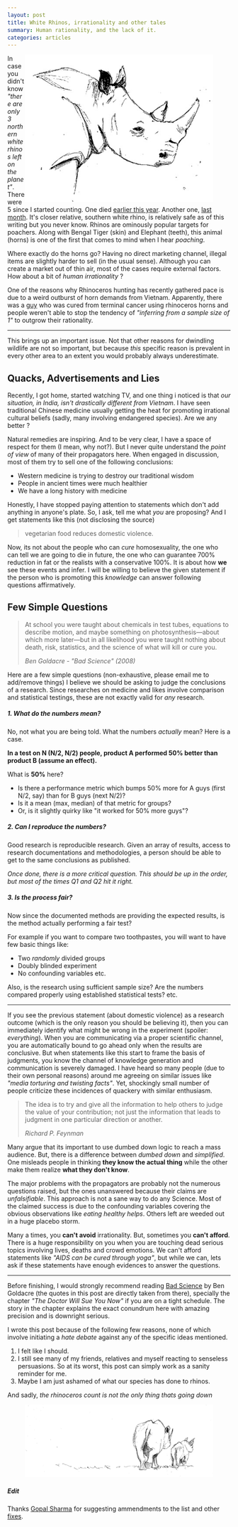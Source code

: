 ```yaml
---
layout: post
title: White Rhinos, irrationality and other tales
summary: Human rationality, and the lack of it.
categories: articles
---
```


<figure>
<img src="/images/posts/rhino/head.jpg" style="float:right">
</figure>

<span class="dropcap">I</span>n case you didn't know *"there are only 3 northern
white rhinos left on the planet"*. There were 5 since I started counting. One
died
[earlier this year](http://edition.cnn.com/2015/07/29/world/northern-rhino-dies/).
Another one,
[last month](http://www.wired.com/2015/11/death-endangered-rhino-leaves-three-world/).
It's closer relative, southern white rhino, is relatively safe as of this
writing but you never know. Rhinos are ominously popular targets for poachers.
Along with Bengal Tiger (skin) and Elephant (teeth), this animal (horns) is one
of the first that comes to mind when I hear *poaching*.

Where exactly do the horns go? Having no direct marketing channel, illegal items
are slightly harder to sell (in the usual sense). Although you can create a
market out of thin air, most of the cases require external factors. How about a
bit of *human irrationality* ?

One of the reasons why Rhinoceros hunting has recently gathered pace is due to a
weird outburst of horn demands from Vietnam. Apparently, there was a
[guy](http://qz.com/82302/theres-a-country-that-will-pay-300000-per-rhino-horn-to-cure-cancer-and-hangovers-and-its-wiping-out-rhinos/)
who was cured from terminal cancer using rhinoceros horns and people weren't
able to stop the tendency of *"inferring from a sample size of 1"* to outgrow
their rationality.

---

This brings up an important issue. Not that other reasons for dwindling wildlife
are not so important, but because *this* specific reason is prevalent in every
other area to an extent you would probably always underestimate.

## Quacks, Advertisements and Lies

Recently, I got home, started watching TV, and one thing i noticed is that *our
situation, in India, isn't drastically different from Vietnam*. I have seen
traditional Chinese medicine usually getting the heat for promoting irrational
cultural beliefs (sadly, many involving endangered species). Are we any better ?

Natural remedies are inspiring. And to be very clear, I have a space of respect
for them (I mean, why not?). But I never quite understand the *point of view* of
many of their propagators here. When engaged in discussion, most of them try to
sell one of the following conclusions:

- Western medicine is trying to destroy our traditional wisdom
- People in ancient times were much healthier
- We have a long history with medicine

Honestly, I have stopped paying attention to statements which don't add anything
in anyone's plate. So, I ask, tell me what *you* are proposing? And I get
statements like this (not disclosing the source)

> vegetarian food reduces domestic violence.

Now, its not about the people who can *cure* homosexuality, the one who can tell
we are going to die in future, the one who can guarantee 700% reduction in fat
or the realists with a conservative 100%. It is about how **we** see these
events and infer. I will be willing to believe the given statement if the person
who is promoting this *knowledge* can answer following questions affirmatively.

## Few Simple Questions

<blockquote>
<p>
At school you were taught about chemicals in test tubes, equations to describe
motion, and maybe something on photosynthesis—about which more later—but in all
likelihood you were taught nothing about death, risk, statistics, and the
science of what will kill or cure you.
</p>
<footer>
<cite title="Bad Science">Ben Goldacre - "Bad Science" (2008)</cite>
</footer>
</blockquote>

Here are a few simple questions (non-exhaustive, please email me to add/remove
things) I believe we should be asking to judge the conclusions of a research.
Since researches on medicine and likes involve comparison and statistical
testings, these are not exactly valid for *any* research.

##### 1. What do the numbers mean?

No, not what you are being told. What the numbers *actually* mean? Here is a
case.

**In a test on N (N/2, N/2) people, product A performed 50% better than product
B (assume an effect).**

What is **50%** here?

- Is there a performance metric which bumps 50% more for A guys (first N/2, say)
  than for B guys (next N/2)?
- Is it a mean (max, median) of that metric for groups?
- Or, is it slightly quirky like "it worked for 50% more guys"?

##### 2. Can I reproduce the numbers?

Good research is reproducible research. Given an array of results, access to
research documentations and methodologies, a person should be able to get to the
same conclusions as published.

*Once done, there is a more critical question. This should be up in the order,
but most of the times Q1 and Q2 hit it right.*

##### 3. Is the process fair?

Now since the documented methods are providing the expected results, is the
method actually performing a fair test?

For example if you want to compare two toothpastes, you will want to have few
basic things like:

- Two *randomly* divided groups
- Doubly blinded experiment
- No confounding variables etc.

Also, is the research using sufficient sample size? Are the numbers compared
properly using established statistical tests? etc.

---

If you see the previous statement (about domestic violence) as a research
outcome (which is the only reason you should be believing it), then you can
immediately identify what might be wrong in the experiment (spoiler:
*everything*). When you are communicating via a proper scientific channel, you
are automatically bound to go ahead only when the results are conclusive. But
when statements like this start to frame the basis of judgments, you know the
channel of knowledge generation and communication is severely damaged. I have
heard so many people (due to their own personal reasons) around me agreeing on
similar issues like *"media torturing and twisting facts"*. Yet, shockingly
small number of people criticize these incidences of quackery with similar
enthusiasm.

<blockquote>
<p>
The idea is to try and give all the information to help others to judge the
value of your contribution; not just the information that leads to judgment in
one particular direction or another.
</p>
<footer>
<cite title="Richard P. Feynman">Richard P. Feynman</cite>
</footer>
</blockquote>

Many argue that its important to use dumbed down logic to reach a mass audience.
But, there is a difference between *dumbed down* and *simplified*. One misleads
people in thinking **they know the actual thing** while the other make them
realize **what they don't know**.

The major problems with the propagators are probably not the numerous questions
raised, but the ones unanswered because their claims are *unfalsifiable*. This
approach is not a sane way to do any Science. Most of the claimed success is due
to the confounding variables covering the obvious observations like *eating
healthy helps*. Others left are weeded out in a huge placebo storm.

Many a times, you **can't avoid** irrationality. But, sometimes you **can't
afford**. There is a huge responsibility on you when you are touching dead
serious topics involving lives, deaths and crowd emotions. We can't afford
statements like *"AIDS can be cured through yoga"*, but while we can, lets ask
if these statements have enough evidences to answer the questions.

---

Before finishing, I would strongly recommend reading
[Bad Science](https://www.goodreads.com/book/show/3272165-bad-science) by Ben
Goldacre (the quotes in this post are directly taken from there), specially the
chapter *"The Doctor Will Sue You Now"* if you are on a tight schedule. The
story in the chapter explains the exact conundrum here with amazing precision
and is downright serious.

I wrote this post because of the following few reasons, none of which involve
initiating a *hate debate* against any of the specific ideas mentioned.

1. I felt like I should.
2. I still see many of my friends, relatives and myself reacting to senseless
   persuasions. So at its worst, this post can simply work as a sanity reminder
   for me.
3. Maybe I am just ashamed of what our species has done to rhinos.

And sadly, *the rhinoceros count is not the only thing thats going down*

<figure>
<img src="/images/posts/rhino/back.jpg">
</figure>


##### Edit

Thanks [Gopal Sharma](mailto:gopalsharma1193@gmail.com) for suggesting
ammendments to the list and other
[fixes](https://github.com/lepisma/lepisma.github.io/commit/c7aede536fbd2306e6172ccf35499b17e9807518).
